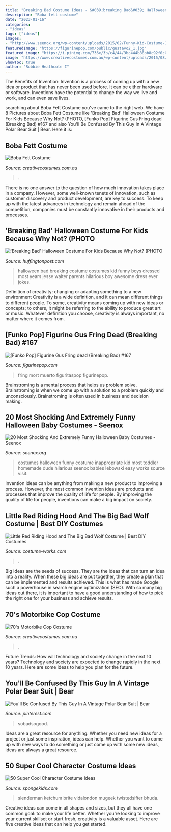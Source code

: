 ```yaml
---
title: "Breaking Bad Costume Ideas - &#039;breaking Bad&#039; Halloween Costume For Kids Because Why Not? (photo"
description: "Boba fett costume"
date: "2023-01-16"
categories:
- "ideas"
tags: ["ideas"]
images:
- "http://www.seenox.org/wp-content/uploads/2015/02/Funny-Kid-Costume-13.jpg"
featuredImage: "https://figurinepop.com/public/gustavo2_1.jpg"
featured_image: "https://i.pinimg.com/736x/3b/c4/44/3bc444b88bb8c92f0c0613b2a1e8aee3--vintage-photographs-polar-bears.jpg"
image: "https://www.creativecostumes.com.au/wp-content/uploads/2015/08/BCP_8568-768x1024.jpg"
ShowToc: true
author: "Robbie Heathcote I"
---
```



The Benefits of Invention:
Invention is a process of coming up with a new idea or product that has never been used before. It can be either hardware or software. Inventions have the potential to change the way we live and work, and can even save lives.

	

		
searching about Boba Fett Costume you've came to the right web. We have 8 Pictures about Boba Fett Costume like &#039;Breaking Bad&#039; Halloween Costume For Kids Because Why Not? (PHOTO, [Funko Pop] Figurine Gus Fring dead (Breaking Bad) #167 and also You&#039;ll Be Confused By This Guy In A Vintage Polar Bear Suit | Bear. Here it is:
		
    
## Boba Fett Costume

<img loading=lazy src="https://www.creativecostumes.com.au/wp-content/uploads/2013/10/bobb-fett-711x1024.jpg" onerror="this.onerror=null;this.src='https://tse4.mm.bing.net/th?id=OIP._81sNN1hGht_Nwc-kLVw1gHaKq&amp;pid=15.1';" alt="Boba Fett Costume">

_Source: creativecostumes.com.au_

>. 

	

There is no one answer to the question of how much innovation takes place in a company. However, some well-known tenets of innovation, such as customer discovery and product development, are key to success. To keep up with the latest advances in technology and remain ahead of the competition, companies must be constantly innovative in their products and processes.

    
## &#039;Breaking Bad&#039; Halloween Costume For Kids Because Why Not? (PHOTO

<img loading=lazy src="http://i.huffpost.com/gen/790592/images/o-BREAKINGBADHALLOWEENCOSTUME-facebook.jpg" onerror="this.onerror=null;this.src='https://tse2.mm.bing.net/th?id=OIP.sMWx6KnqYmC8eCDnVcZyowHaJ6&amp;pid=15.1';" alt="&#039;Breaking Bad&#039; Halloween Costume For Kids Because Why Not? (PHOTO">

_Source: huffingtonpost.com_

>halloween bad breaking costume costumes kid funny boys dressed most years jesse walter parents hilarious boy awesome dress ever jokes. 

	

Definition of creativity: changing or adapting something to a new environment
Creativity is a wide definition, and it can mean different things to different people. To some, creativity means coming up with new ideas or concepts; to others, it might be referring to the ability to produce great art or music. Whatever definition you choose, creativity is always important, no matter where it comes from.

    
## [Funko Pop] Figurine Gus Fring Dead (Breaking Bad) #167

<img loading=lazy src="https://figurinepop.com/public/gustavo2_1.jpg" onerror="this.onerror=null;this.src='https://tse3.mm.bing.net/th?id=OIP.z0KoogGGRmMsAtG3ixvzwQHaJ4&amp;pid=15.1';" alt="[Funko Pop] Figurine Gus Fring dead (Breaking Bad) #167">

_Source: figurinepop.com_

>fring mort muerto figuritaspop figurinepop. 

	

Brainstroming is a mental process that helps us problem solve. Brainstroming is when we come up with a solution to a problem quickly and unconsciously. Brainstroming is often used in business and decision making.

    
## 20 Most Shocking And Extremely Funny Halloween Baby Costumes - Seenox

<img loading=lazy src="http://www.seenox.org/wp-content/uploads/2015/02/Funny-Kid-Costume-13.jpg" onerror="this.onerror=null;this.src='https://tse2.mm.bing.net/th?id=OIP.t7IDxPw-dsOeRyCmRS8RDAHaMP&amp;pid=15.1';" alt="20 Most Shocking And Extremely Funny Halloween Baby Costumes - Seenox">

_Source: seenox.org_

>costumes halloween funny costume inappropriate kid most toddler homemade dude hilarious seenox babies lebowski easy works source visit. 

	

Invention ideas can be anything from making a new product to improving a process. However, the most common invention ideas are products and processes that improve the quality of life for people. By improving the quality of life for people, inventions can make a big impact on society.

    
## Little Red Riding Hood And The Big Bad Wolf Costume | Best DIY Costumes

<img loading=lazy src="https://photos.costume-works.com/full/little_red_riding_hood_and_the_big_bad_wolf50.jpg" onerror="this.onerror=null;this.src='https://tse1.mm.bing.net/th?id=OIP.iwZSBkqQ_dhtO9BGA7a5QgHaJ3&amp;pid=15.1';" alt="Little Red Riding Hood and The Big Bad Wolf Costume | Best DIY Costumes">

_Source: costume-works.com_

>. 

	

Big Ideas are the seeds of success. They are the ideas that can turn an idea into a reality. When these big ideas are put together, they create a plan that can be implemented and results achieved. This is what has made Google such a powerhouse in search engine optimization (SEO). With so many big ideas out there, it is important to have a good understanding of how to pick the right one for your business and achieve results.

    
## 70&#039;s Motorbike Cop Costume

<img loading=lazy src="https://www.creativecostumes.com.au/wp-content/uploads/2015/08/BCP_8568-768x1024.jpg" onerror="this.onerror=null;this.src='https://tse4.mm.bing.net/th?id=OIP.wtxwvq9HcFWrvATa2BnHEQHaJ4&amp;pid=15.1';" alt="70&#039;s Motorbike Cop Costume">

_Source: creativecostumes.com.au_

>. 

	

Future Trends: How will technology and society change in the next 10 years?
Technology and society are expected to change rapidly in the next 10 years. Here are some ideas to help you plan for the future.

    
## You&#039;ll Be Confused By This Guy In A Vintage Polar Bear Suit | Bear

<img loading=lazy src="https://i.pinimg.com/736x/3b/c4/44/3bc444b88bb8c92f0c0613b2a1e8aee3--vintage-photographs-polar-bears.jpg" onerror="this.onerror=null;this.src='https://tse2.mm.bing.net/th?id=OIP.Q1AyYq3H0IIk3I8T2Li_awHaLJ&amp;pid=15.1';" alt="You&#039;ll Be Confused By This Guy In A Vintage Polar Bear Suit | Bear">

_Source: pinterest.com_

>sobadsogood. 

	

Ideas are a great resource for anything. Whether you need new ideas for a project or just some inspiration, ideas can help. Whether you want to come up with new ways to do something or just come up with some new ideas, ideas are always a great resource.

    
## 50 Super Cool Character Costume Ideas

<img loading=lazy src="https://spongekids.com/wp-content/uploads/2014/10/super-cool-costume-ideas/36-slenderman-costume.jpg" onerror="this.onerror=null;this.src='https://tse3.mm.bing.net/th?id=OIP.s4IXIGjObFoAqzG8gelpBAHaLG&amp;pid=15.1';" alt="50 Super Cool Character Costume Ideas">

_Source: spongekids.com_

>slenderman ketchum brite vidalondon mugeek twistedsifter bhuda. 

	

Creative ideas can come in all shapes and sizes, but they all have one common goal: to make your life better. Whether you're looking to improve your current skillset or start fresh, creativity is a valuable asset. Here are five creative ideas that can help you get started.


